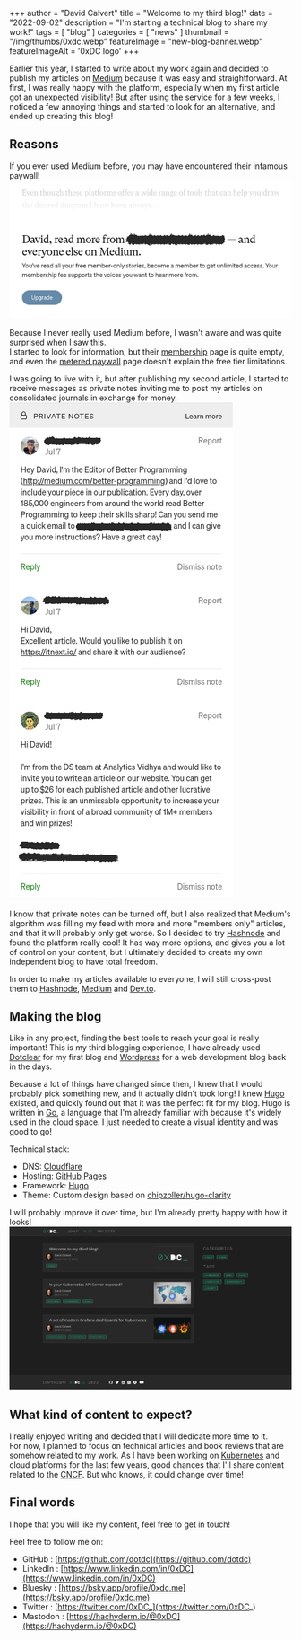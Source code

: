 +++
author = "David Calvert"
title = "Welcome to my third blog!"
date = "2022-09-02"
description = "I'm starting a technical blog to share my work!"
tags = [
    "blog"
]
categories = [
    "news"
]
thumbnail = "/img/thumbs/0xdc.webp"
featureImage = "new-blog-banner.webp"
featureImageAlt = '0xDC logo'
+++

Earlier this year, I started to write about my work again and decided to publish my articles on [Medium](https://medium.com) because it was easy and straightforward. At first, I was really happy with the platform, especially when my first article got an unexpected visibility! But after using the service for a few weeks, I noticed a few annoying things and started to look for an alternative, and ended up creating this blog!

<!--more-->

## Reasons

If you ever used Medium before, you may have encountered their infamous paywall!
![Screenshot: Medium's paywall](medium-paywall.webp "Screenshot: Medium's paywall")

Because I never really used Medium before, I wasn't aware and was quite surprised when I saw this.\
I started to look for information, but their [membership](https://medium.com/membership) page is quite empty, and even the [metered paywall](https://help.medium.com/hc/en-us/articles/360017581433-About-the-metered-paywall) page doesn't explain the free tier limitations.

I was going to live with it, but after publishing my second article, I started to receive messages as private notes inviting me to post my articles on consolidated journals in exchange for money.
![Screenshot: Private notes on my 2nd article](medium-private-notes.webp "Screenshot: Private notes on my 2nd article")

I know that private notes can be turned off, but I also realized that Medium's algorithm was filling my feed with more and more "members only" articles, and that it will probably only get worse. So I decided to try [Hashnode](https://hashnode.com) and found the platform really cool! It has way more options, and gives you a lot of control on your content, but I ultimately decided to create my own independent blog to have total freedom.

In order to make my articles available to everyone, I will still cross-post them to [Hashnode](https://0xdc.hashnode.dev), [Medium](https://medium.com/@dotdc) and [Dev.to](https://dev.to/0xdc).

## Making the blog

Like in any project, finding the best tools to reach your goal is really important! This is my third blogging experience, I have already used [Dotclear](https://dotclear.org) for my first blog and [Wordpress](https://wordpress.org) for a web development blog back in the days.

Because a lot of things have changed since then, I knew that I would probably pick something new, and it actually didn't took long!
I knew [Hugo](https://gohugo.io) existed, and quickly found out that it was the perfect fit for my blog. Hugo is written in [Go](https://go.dev), a language that I'm already familiar with because it's widely used in the cloud space. I just needed to create a visual identity and was good to go!

Technical stack:

- DNS: [Cloudflare](https://www.cloudflare.com)
- Hosting: [GitHub Pages](https://github.com/dotdc/dotdc.github.io)
- Framework: [Hugo](https://gohugo.io)
- Theme: Custom design based on [chipzoller/hugo-clarity](https://github.com/chipzoller/hugo-clarity)

I will probably improve it over time, but I'm already pretty happy with how it looks!
![Screenshot: 0xDC.me](0xdc-first-look.webp "Screenshot: 0xDC.me")

## What kind of content to expect?

I really enjoyed writing and decided that I will dedicate more time to it.\
For now, I planned to focus on technical articles and book reviews that are somehow related to my work. As I have been working on [Kubernetes](https://kubernetes.io) and cloud platforms for the last few years, good chances that I'll share content related to the [CNCF](https://www.cncf.io). But who knows, it could change over time!

## Final words

I hope that you will like my content, feel free to get in touch!

Feel free to follow me on:

- GitHub : [https://github.com/dotdc](https://github.com/dotdc)
- LinkedIn : [https://www.linkedin.com/in/0xDC](https://www.linkedin.com/in/0xDC)
- Bluesky : [https://bsky.app/profile/0xdc.me](https://bsky.app/profile/0xdc.me)
- Twitter : [https://twitter.com/0xDC_](https://twitter.com/0xDC_)
- Mastodon : [https://hachyderm.io/@0xDC](https://hachyderm.io/@0xDC)
